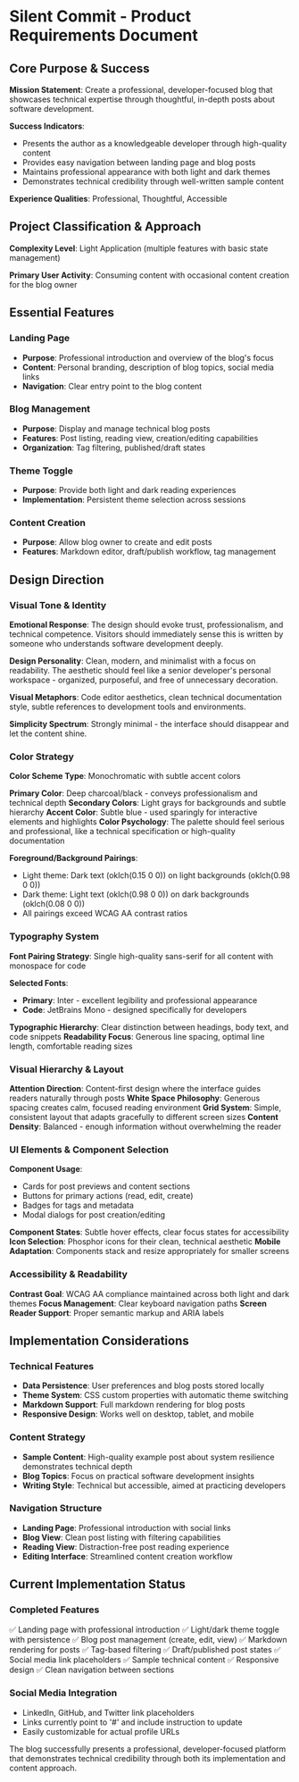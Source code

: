 # Silent Commit - Product Requirements Document

## Core Purpose & Success

**Mission Statement**: Create a professional, developer-focused blog that showcases technical expertise through thoughtful, in-depth posts about software development.

**Success Indicators**: 
- Presents the author as a knowledgeable developer through high-quality content
- Provides easy navigation between landing page and blog posts
- Maintains professional appearance with both light and dark themes
- Demonstrates technical credibility through well-written sample content

**Experience Qualities**: Professional, Thoughtful, Accessible

## Project Classification & Approach

**Complexity Level**: Light Application (multiple features with basic state management)

**Primary User Activity**: Consuming content with occasional content creation for the blog owner

## Essential Features

### Landing Page
- **Purpose**: Professional introduction and overview of the blog's focus
- **Content**: Personal branding, description of blog topics, social media links
- **Navigation**: Clear entry point to the blog content

### Blog Management
- **Purpose**: Display and manage technical blog posts
- **Features**: Post listing, reading view, creation/editing capabilities
- **Organization**: Tag filtering, published/draft states

### Theme Toggle
- **Purpose**: Provide both light and dark reading experiences
- **Implementation**: Persistent theme selection across sessions

### Content Creation
- **Purpose**: Allow blog owner to create and edit posts
- **Features**: Markdown editor, draft/publish workflow, tag management

## Design Direction

### Visual Tone & Identity
**Emotional Response**: The design should evoke trust, professionalism, and technical competence. Visitors should immediately sense this is written by someone who understands software development deeply.

**Design Personality**: Clean, modern, and minimalist with a focus on readability. The aesthetic should feel like a senior developer's personal workspace - organized, purposeful, and free of unnecessary decoration.

**Visual Metaphors**: Code editor aesthetics, clean technical documentation style, subtle references to development tools and environments.

**Simplicity Spectrum**: Strongly minimal - the interface should disappear and let the content shine.

### Color Strategy
**Color Scheme Type**: Monochromatic with subtle accent colors

**Primary Color**: Deep charcoal/black - conveys professionalism and technical depth
**Secondary Colors**: Light grays for backgrounds and subtle hierarchy
**Accent Color**: Subtle blue - used sparingly for interactive elements and highlights
**Color Psychology**: The palette should feel serious and professional, like a technical specification or high-quality documentation

**Foreground/Background Pairings**:
- Light theme: Dark text (oklch(0.15 0 0)) on light backgrounds (oklch(0.98 0 0))
- Dark theme: Light text (oklch(0.98 0 0)) on dark backgrounds (oklch(0.08 0 0))
- All pairings exceed WCAG AA contrast ratios

### Typography System
**Font Pairing Strategy**: Single high-quality sans-serif for all content with monospace for code

**Selected Fonts**: 
- **Primary**: Inter - excellent legibility and professional appearance
- **Code**: JetBrains Mono - designed specifically for developers

**Typographic Hierarchy**: Clear distinction between headings, body text, and code snippets
**Readability Focus**: Generous line spacing, optimal line length, comfortable reading sizes

### Visual Hierarchy & Layout
**Attention Direction**: Content-first design where the interface guides readers naturally through posts
**White Space Philosophy**: Generous spacing creates calm, focused reading environment
**Grid System**: Simple, consistent layout that adapts gracefully to different screen sizes
**Content Density**: Balanced - enough information without overwhelming the reader

### UI Elements & Component Selection
**Component Usage**: 
- Cards for post previews and content sections
- Buttons for primary actions (read, edit, create)
- Badges for tags and metadata
- Modal dialogs for post creation/editing

**Component States**: Subtle hover effects, clear focus states for accessibility
**Icon Selection**: Phosphor icons for their clean, technical aesthetic
**Mobile Adaptation**: Components stack and resize appropriately for smaller screens

### Accessibility & Readability
**Contrast Goal**: WCAG AA compliance maintained across both light and dark themes
**Focus Management**: Clear keyboard navigation paths
**Screen Reader Support**: Proper semantic markup and ARIA labels

## Implementation Considerations

### Technical Features
- **Data Persistence**: User preferences and blog posts stored locally
- **Theme System**: CSS custom properties with automatic theme switching
- **Markdown Support**: Full markdown rendering for blog posts
- **Responsive Design**: Works well on desktop, tablet, and mobile

### Content Strategy
- **Sample Content**: High-quality example post about system resilience demonstrates technical depth
- **Blog Topics**: Focus on practical software development insights
- **Writing Style**: Technical but accessible, aimed at practicing developers

### Navigation Structure
- **Landing Page**: Professional introduction with social links
- **Blog View**: Clean post listing with filtering capabilities
- **Reading View**: Distraction-free post reading experience
- **Editing Interface**: Streamlined content creation workflow

## Current Implementation Status

### Completed Features
✅ Landing page with professional introduction
✅ Light/dark theme toggle with persistence
✅ Blog post management (create, edit, view)
✅ Markdown rendering for posts
✅ Tag-based filtering
✅ Draft/published post states
✅ Social media link placeholders
✅ Sample technical content
✅ Responsive design
✅ Clean navigation between sections

### Social Media Integration
- LinkedIn, GitHub, and Twitter link placeholders
- Links currently point to '#' and include instruction to update
- Easily customizable for actual profile URLs

The blog successfully presents a professional, developer-focused platform that demonstrates technical credibility through both its implementation and content approach.
